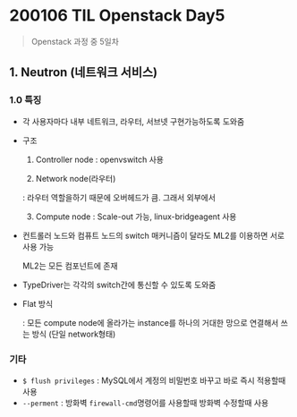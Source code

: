 # 200106 TIL Openstack Day5

>Openstack 과정 중 5일차



## 1. Neutron (네트워크 서비스)

### 1.0 특징

- 각 사용자마다 내부 네트워크, 라우터, 서브넷 구현가능하도록 도와줌

- 구조

  1. Controller node : openvswitch 사용

  2.  Network node(라우터)

     : 라우터 역할을하기 때문에 오버헤드가 큼. 그래서 외부에서 

  3. Compute node : Scale-out 가능, linux-bridgeagent 사용

- 컨트롤러 노드와 컴퓨트 노드의 switch 매커니즘이 달라도 ML2를 이용하면 서로 사용 가능

  ML2는 모든 컴포넌트에 존재

- TypeDriver는 각각의 switch간에 통신할 수 있도록 도와줌

- Flat 방식

  : 모든 compute node에 올라가는 instance를 하나의 거대한 망으로 연결해서 쓰는 방식 (단일 network형태)



### 기타

- ``$ flush privileges`` : MySQL에서 계정의 비밀번호 바꾸고 바로 즉시 적용할때 사용
- ``--perment`` : 방화벽 ``firewall-cmd``명령어를 사용할때 방화벽 수정할때 사용
